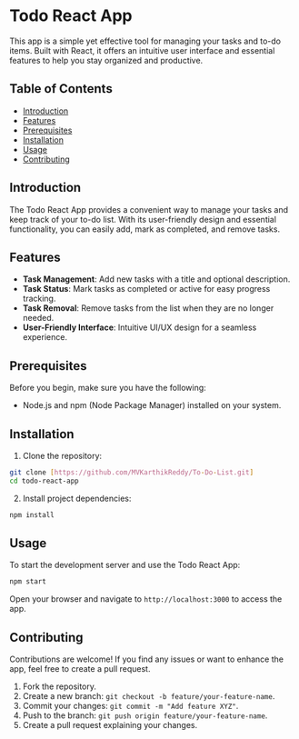 # Todo React App 


 This app is a simple yet effective tool for managing your tasks and to-do items. Built with React, it offers an intuitive user interface and essential features to help you stay organized and productive.

## Table of Contents

- [Introduction](#introduction)
- [Features](#features)
- [Prerequisites](#prerequisites)
- [Installation](#installation)
- [Usage](#usage)
- [Contributing](#contributing)

## Introduction

The Todo React App provides a convenient way to manage your tasks and keep track of your to-do list. With its user-friendly design and essential functionality, you can easily add, mark as completed, and remove tasks.

## Features

- **Task Management**: Add new tasks with a title and optional description.
- **Task Status**: Mark tasks as completed or active for easy progress tracking.
- **Task Removal**: Remove tasks from the list when they are no longer needed.
- **User-Friendly Interface**: Intuitive UI/UX design for a seamless experience.

## Prerequisites

Before you begin, make sure you have the following:

- Node.js and npm (Node Package Manager) installed on your system.

## Installation

1. Clone the repository:

```bash
git clone [https://github.com/MVKarthikReddy/To-Do-List.git]
cd todo-react-app
```

2. Install project dependencies:

```bash
npm install
```

## Usage

To start the development server and use the Todo React App:

```bash
npm start
```

Open your browser and navigate to `http://localhost:3000` to access the app.

## Contributing

Contributions are welcome! If you find any issues or want to enhance the app, feel free to create a pull request.

1. Fork the repository.
2. Create a new branch: `git checkout -b feature/your-feature-name`.
3. Commit your changes: `git commit -m "Add feature XYZ"`.
4. Push to the branch: `git push origin feature/your-feature-name`.
5. Create a pull request explaining your changes.
